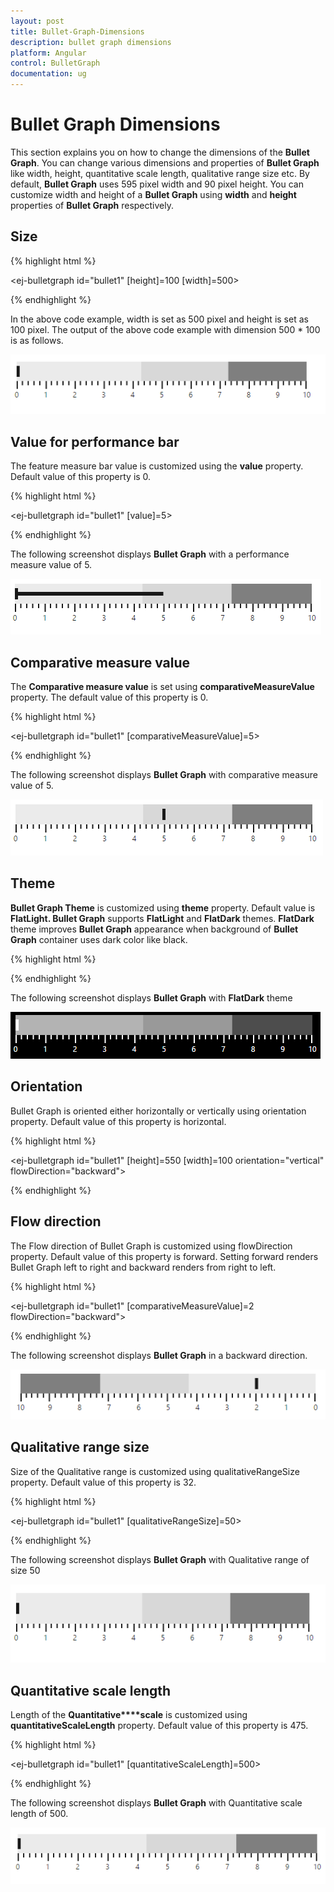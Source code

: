 ```yaml
---
layout: post
title: Bullet-Graph-Dimensions
description: bullet graph dimensions
platform: Angular
control: BulletGraph	
documentation: ug
---
```


# Bullet Graph Dimensions

This section explains you on how to change the dimensions of the **Bullet Graph**. You can change various dimensions and properties of **Bullet Graph** like width, height, quantitative scale length, qualitative range size etc. By default, **Bullet Graph** uses 595 pixel width and 90 pixel height. You can customize width and height of a **Bullet Graph** using **width** and **height** properties of **Bullet Graph** respectively.

## Size

{% highlight html %}

<ej-bulletgraph id="bullet1" [height]=100 [width]=500>         
          
</ej-bulletgraph>

{% endhighlight %}



In the above code example, width is set as 500 pixel and height is set as 100 pixel. The output of the above code example with dimension 500 * 100 is as follows.

![](Bullet-Graph-Dimensions_images/Bullet-Graph-Dimensions_img1.png) 

## Value for performance bar

The feature measure bar value is customized using the **value** property. Default value of this property is 0.

{% highlight html %}

<ej-bulletgraph id="bullet1" [value]=5>         
          
</ej-bulletgraph>
   
{% endhighlight %}



The following screenshot displays **Bullet Graph** with a performance measure value of 5.

![](Bullet-Graph-Dimensions_images/Bullet-Graph-Dimensions_img2.png)

## Comparative measure value

The **Comparative measure value** is set using **comparativeMeasureValue** property. The default value of this property is 0.

{% highlight html %}

<ej-bulletgraph id="bullet1" [comparativeMeasureValue]=5>         
          
</ej-bulletgraph>

{% endhighlight %}



The following screenshot displays **Bullet Graph** with comparative measure value of 5.

![](Bullet-Graph-Dimensions_images/Bullet-Graph-Dimensions_img3.png)

## Theme

**Bullet Graph Theme** is customized using **theme** property. Default value is **FlatLight. Bullet Graph** supports **FlatLight** and **FlatDark** themes. **FlatDark** theme improves **Bullet Graph** appearance when background of **Bullet Graph** container uses dark color like black.

{% highlight html %}

<ej-bulletgraph id="bullet1" theme="FlatDark">         
          
</ej-bulletgraph>
   
{% endhighlight %}

The following screenshot displays **Bullet Graph** with **FlatDark** theme

![](Bullet-Graph-Dimensions_images/Bullet-Graph-Dimensions_img4.png)

## Orientation

Bullet Graph is oriented either horizontally or vertically using orientation property. Default value of this property is horizontal.

{% highlight html %}

<ej-bulletgraph id="bullet1" [height]=550 [width]=100 orientation="vertical" flowDirection="backward">         
          
</ej-bulletgraph>

{% endhighlight %}

## Flow direction

The Flow direction of Bullet Graph is customized using flowDirection property. Default value of this property is forward. Setting forward renders Bullet Graph left to right and backward renders from right to left.

{% highlight html %}

<ej-bulletgraph id="bullet1" [comparativeMeasureValue]=2 flowDirection="backward">         
          
</ej-bulletgraph>

{% endhighlight %}

The following screenshot displays **Bullet Graph** in a backward direction.

![](Bullet-Graph-Dimensions_images/Bullet-Graph-Dimensions_img5.png) 

## Qualitative range size

Size of the Qualitative range is customized using qualitativeRangeSize property. Default value of this property is 32.

{% highlight html %}

<ej-bulletgraph id="bullet1" [qualitativeRangeSize]=50>         
          
</ej-bulletgraph>

{% endhighlight %}



The following screenshot displays **Bullet Graph** with Qualitative range of size 50

![](Bullet-Graph-Dimensions_images/Bullet-Graph-Dimensions_img6.png) 

## Quantitative scale length

Length of the **Quantitative****scale** is customized using **quantitativeScaleLength** property. Default value of this property is 475.

{% highlight html %}

<ej-bulletgraph id="bullet1" [quantitativeScaleLength]=500>         
          
</ej-bulletgraph>

{% endhighlight %}



The following screenshot displays **Bullet Graph** with Quantitative scale length of 500.

![](Bullet-Graph-Dimensions_images/Bullet-Graph-Dimensions_img7.png) 

